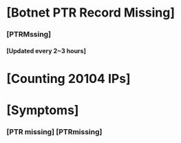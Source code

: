 # [Botnet PTR Record Missing]
### [PTRMssing]
#### [Updated every 2~3 hours]

# [Counting 20104 IPs]

# [Symptoms] 
###   [PTR missing] [PTRmissing]

